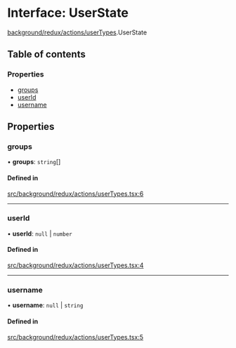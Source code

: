 # Interface: UserState

[background/redux/actions/userTypes](../wiki/background.redux.actions.userTypes).UserState

## Table of contents

### Properties

- [groups](../wiki/background.redux.actions.userTypes.UserState#groups)
- [userId](../wiki/background.redux.actions.userTypes.UserState#userid)
- [username](../wiki/background.redux.actions.userTypes.UserState#username)

## Properties

### groups

• **groups**: `string`[]

#### Defined in

[src/background/redux/actions/userTypes.tsx:6](https://github.com/ExperimentsByFileFighter/WebApp-PoC-technical-Documentation/blob/5171d3e/src/background/redux/actions/userTypes.tsx#L6)

___

### userId

• **userId**: ``null`` \| `number`

#### Defined in

[src/background/redux/actions/userTypes.tsx:4](https://github.com/ExperimentsByFileFighter/WebApp-PoC-technical-Documentation/blob/5171d3e/src/background/redux/actions/userTypes.tsx#L4)

___

### username

• **username**: ``null`` \| `string`

#### Defined in

[src/background/redux/actions/userTypes.tsx:5](https://github.com/ExperimentsByFileFighter/WebApp-PoC-technical-Documentation/blob/5171d3e/src/background/redux/actions/userTypes.tsx#L5)
